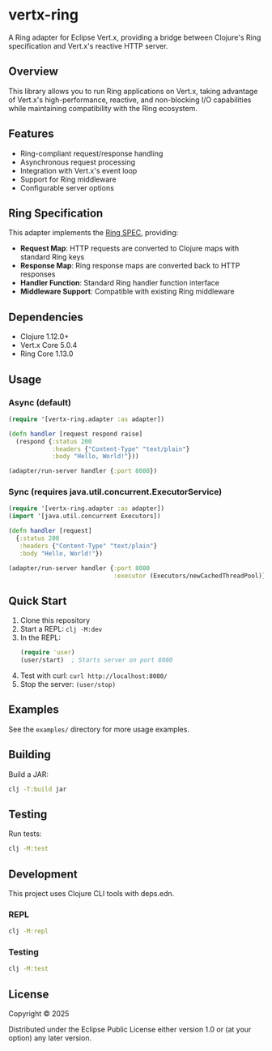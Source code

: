 # vertx-ring

A Ring adapter for Eclipse Vert.x, providing a bridge between Clojure's Ring specification and Vert.x's reactive HTTP server.

## Overview

This library allows you to run Ring applications on Vert.x, taking advantage of Vert.x's high-performance, reactive, and non-blocking I/O capabilities while maintaining compatibility with the Ring ecosystem.

## Features

- Ring-compliant request/response handling
- Asynchronous request processing
- Integration with Vert.x's event loop
- Support for Ring middleware
- Configurable server options

## Ring Specification

This adapter implements the [Ring SPEC](https://github.com/ring-clojure/ring/blob/master/SPEC.md), providing:

- **Request Map**: HTTP requests are converted to Clojure maps with standard Ring keys
- **Response Map**: Ring response maps are converted back to HTTP responses
- **Handler Function**: Standard Ring handler function interface
- **Middleware Support**: Compatible with existing Ring middleware

## Dependencies

- Clojure 1.12.0+
- Vert.x Core 5.0.4
- Ring Core 1.13.0

## Usage

### Async (default)
```clojure
(require '[vertx-ring.adapter :as adapter])

(defn handler [request respond raise]
  (respond {:status 200
            :headers {"Content-Type" "text/plain"}
            :body "Hello, World!"}))

(adapter/run-server handler {:port 8080})
```

### Sync (requires java.util.concurrent.ExecutorService)
```clojure
(require '[vertx-ring.adapter :as adapter])
(import '[java.util.concurrent Executors])

(defn handler [request]
  {:status 200
   :headers {"Content-Type" "text/plain"}
   :body "Hello, World!"})

(adapter/run-server handler {:port 8080
                             :executor (Executors/newCachedThreadPool)})
```

## Quick Start

1. Clone this repository
2. Start a REPL: `clj -M:dev`
3. In the REPL:
   ```clojure
   (require 'user)
   (user/start)  ; Starts server on port 8080
   ```
4. Test with curl: `curl http://localhost:8080/`
5. Stop the server: `(user/stop)`

## Examples

See the `examples/` directory for more usage examples.

## Building

Build a JAR:
```bash
clj -T:build jar
```

## Testing

Run tests:
```bash
clj -M:test
```

## Development

This project uses Clojure CLI tools with deps.edn.

### REPL

```bash
clj -M:repl
```

### Testing

```bash
clj -M:test
```

## License

Copyright © 2025

Distributed under the Eclipse Public License either version 1.0 or (at your option) any later version.
